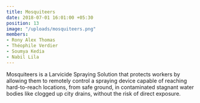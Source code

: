 ```yaml
---
title: Mosquiteers
date: 2018-07-01 16:01:00 +05:30
position: 13
image: "/uploads/mosquiteers.png"
members:
- Rony Alex Thomas
- Théophile Verdier
- Soumya Kedia
- Nabil Lila
---
```


Mosquiteers is a Larvicide Spraying Solution that protects workers by allowing them to remotely control a spraying device capable of reaching hard-to-reach locations, from safe ground, in contaminated stagnant water bodies like clogged up city drains, without the risk of direct exposure.
